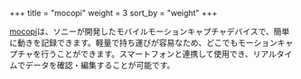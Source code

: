+++
title = "mocopi"
weight = 3
sort_by = "weight"
+++

[mocopi](https://www.sony.jp/mocopi/)は、ソニーが開発したモバイルモーションキャプチャデバイスで、簡単に動きを記録できます。軽量で持ち運びが容易なため、どこでもモーションキャプチャを行うことができます。スマートフォンと連携して使用でき、リアルタイムでデータを確認・編集することが可能です。
